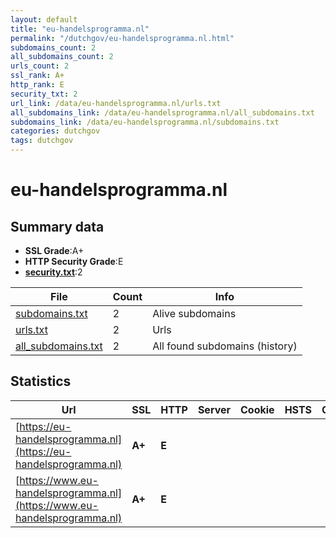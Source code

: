 ```yaml
---
layout: default
title: "eu-handelsprogramma.nl"
permalink: "/dutchgov/eu-handelsprogramma.nl.html"
subdomains_count: 2
all_subdomains_count: 2
urls_count: 2
ssl_rank: A+
http_rank: E
security_txt: 2
url_link: /data/eu-handelsprogramma.nl/urls.txt
all_subdomains_link: /data/eu-handelsprogramma.nl/all_subdomains.txt
subdomains_link: /data/eu-handelsprogramma.nl/subdomains.txt
categories: dutchgov
tags: dutchgov
---
```



# eu-handelsprogramma.nl
## Summary data


 - **SSL Grade**:A+
 - **HTTP Security Grade**:E
 - **[security.txt](https://www.digitaleoverheid.nl/nieuws/standaard-security-txt-nu-verplicht-voor-overheid/)**:2


| File       | Count | Info |
|------------|-------|------|
|[subdomains.txt](/DutchGovScope/data/eu-handelsprogramma.nl/subdomains.txt)|2|Alive subdomains|
|[urls.txt](/DutchGovScope/data/eu-handelsprogramma.nl/urls.txt)|2|Urls|
|[all_subdomains.txt](/DutchGovScope/data/eu-handelsprogramma.nl/all_subdomains.txt)|2|All found subdomains (history)|


## Statistics


| Url | SSL | HTTP | Server | Cookie | HSTS | CORS | CTO | CSP | XFO | XXP | RP |FP| Tech |Title |
|--------|-------|-------|------|------|------|------|------|------|------|------|------|------|------|------|
|[https://eu-handelsprogramma.nl](https://eu-handelsprogramma.nl)| **A+**| **E**|| | | | | | | | :white_check_mark: | |HSTS Microsoft ASP.NET|Object moved|
|[https://www.eu-handelsprogramma.nl](https://www.eu-handelsprogramma.nl)| **A+**| **E**|| | | | | | | | :white_check_mark: | |HSTS Microsoft ASP.NET|Object moved|


